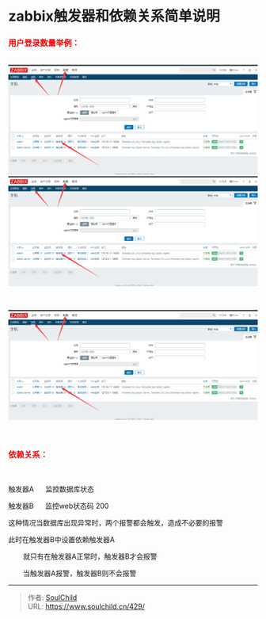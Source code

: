 # zabbix触发器和依赖关系简单说明

<!--more-->
<h3><span style="font-size: 12pt;"><strong><span style="color: #ff0000;">用户登录数量举例：</span></strong></span></h3>
&nbsp;

<img src="images/30eae79f6cc43f586377757bb1d64c82.png" />

<img src="images/30eae79f6cc43f586377757bb1d64c82.png" />

&nbsp;

<img src="images/30eae79f6cc43f586377757bb1d64c82.png" />

&nbsp;
<h3><span style="font-size: 12pt;"><strong><span style="color: #ff0000;">依赖关系：</span></strong></span></h3>
&nbsp;

触发器A      监控数据库状态

触发器B      监控web状态码 200

这种情况当数据库出现异常时，两个报警都会触发，造成不必要的报警

此时在触发器B中设置依赖触发器A
<p style="padding-left: 30px;">就只有在触发器A正常时，触发器B才会报警</p>
<p style="padding-left: 30px;">当触发器A报警，触发器B则不会报警</p>
<p style="padding-left: 30px;"></p>


---

> 作者: [SoulChild](https://www.soulchild.cn)  
> URL: https://www.soulchild.cn/429/  

